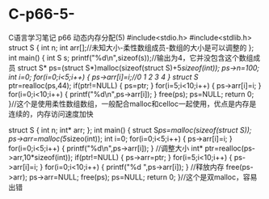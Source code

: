 # C-p66-5-
C语言学习笔记 p66 动态内存分配(5)
#include<stdio.h>
#include<stdlib.h>
struct S
{
    int n;
    int arr[];//未知大小-柔性数组成员-数组的大小是可以调整的
};
int main()
{
    int S s;
    printf("%d\n",sizeof(s));//输出为4，它并没包含这个数组成员
    struct S* ps=(struct S*)malloc(sizeof(struct S)+5*sizeof(int));
    ps->n=100;
    int i=0;
    for(i=0;i<5;i++)
    {
        ps->arr[i]=i;//0 1 2 3 4
    }
    struct S* ptr=realloc(ps,44);
    if(ptr!=NULL)
    {
        ps=ptr;
    }
    for(i=5;i<10;i++)
    {
        ps->arr[i]=i;
    }
    for(i=0;i<10;i++)
    {
        printf("%d\n",ps->arr[i]);
    }
    free(ps);
    ps=NULL;
    return 0;
}//这个是使用柔性数组数组，一般配合malloc和celloc一起使用，优点是内存是连续的，内存访问速度加快

struct S
{
    int n;
    int* arr;
};
int main()
{
    struct S*ps=malloc(sizeof(struct S));
    ps->arr=malloc(5*sizeo(int));
    int i=0;
    for(i=0;i<5;i++)
    {
        ps->arr[i]=i;
    }
    for(i=0;i<5;i++)
    {
        printf("%d\n",ps->arr[i]);
    }
    //调整大小
    int* ptr=realloc(ps->arr,10*sizeof(int));
    if(ptr!=NULL)
    {
        ps->arr=ptr;
    }
    for(i=5;i<10;i++)
    {
        ps->arr[i]=i;
    }
    for(i=0;i<10;i++)
    {
        printf("%d ",ps->arr[i]);
    }
    //释放内存
    free(ps->arr);
    ps->arr=NULL;
    free(ps);
    ps=NULL;
    return 0;
}//这个是双malloc，容易出错
